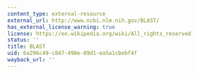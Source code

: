 ```yaml
---
content_type: external-resource
external_url: http://www.ncbi.nlm.nih.gov/BLAST/
has_external_license_warning: true
license: https://en.wikipedia.org/wiki/All_rights_reserved
status: ''
title: BLAST
uid: 6a296c49-c847-490e-89d1-ea5a1cbebf4f
wayback_url: ''
---
```

